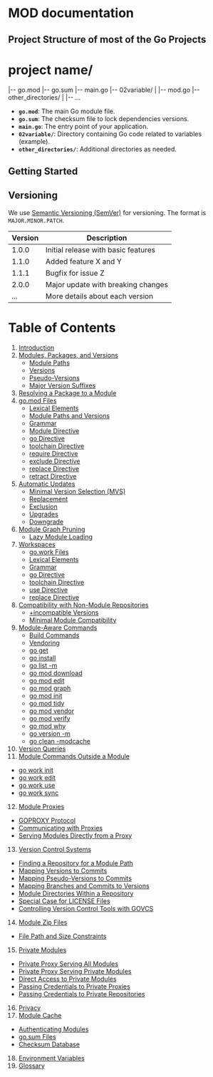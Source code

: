 # MOD documentation

## Project Structure of most of the Go Projects

# project name/
|-- go.mod
|-- go.sum
|-- main.go
|-- 02variable/
| |-- mod.go
|-- other_directories/
| |-- ...

- **`go.mod`**: The main Go module file.
- **`go.sum`**: The checksum file to lock dependencies versions.
- **`main.go`**: The entry point of your application.
- **`02variable/`**: Directory containing Go code related to variables (example).
- **`other_directories/`**: Additional directories as needed.

## Getting Started

 ## Versioning

We use [Semantic Versioning (SemVer)](https://semver.org/) for versioning. The format is `MAJOR.MINOR.PATCH`.

| Version | Description |
| ------- | ----------- |
| 1.0.0   | Initial release with basic features |
| 1.1.0   | Added feature X and Y |
| 1.1.1   | Bugfix for issue Z |
| 2.0.0   | Major update with breaking changes |
| ...     | More details about each version |

# Table of Contents

1. [Introduction](#introduction)
2. [Modules, Packages, and Versions](#modules-packages-and-versions)
   - [Module Paths](#module-paths)
   - [Versions](#versions)
   - [Pseudo-Versions](#pseudo-versions)
   - [Major Version Suffixes](#major-version-suffixes)
3. [Resolving a Package to a Module](#resolving-a-package-to-a-module)
4. [go.mod Files](#gomod-files)
   - [Lexical Elements](#lexical-elements)
   - [Module Paths and Versions](#module-paths-and-versions)
   - [Grammar](#grammar)
   - [Module Directive](#module-directive)
   - [go Directive](#go-directive)
   - [toolchain Directive](#toolchain-directive)
   - [require Directive](#require-directive)
   - [exclude Directive](#exclude-directive)
   - [replace Directive](#replace-directive)
   - [retract Directive](#retract-directive)
5. [Automatic Updates](#automatic-updates)
   - [Minimal Version Selection (MVS)](#minimal-version-selection-mvs)
   - [Replacement](#replacement)
   - [Exclusion](#exclusion)
   - [Upgrades](#upgrades)
   - [Downgrade](#downgrade)
6. [Module Graph Pruning](#module-graph-pruning)
   - [Lazy Module Loading](#lazy-module-loading)
7. [Workspaces](#workspaces)
   - [go.work Files](#gowork-files)
   - [Lexical Elements](#lexical-elements-1)
   - [Grammar](#grammar-1)
   - [go Directive](#go-directive-1)
   - [toolchain Directive](#toolchain-directive-1)
   - [use Directive](#use-directive)
   - [replace Directive](#replace-directive-1)
8. [Compatibility with Non-Module Repositories](#compatibility-with-non-module-repositories)
   - [+incompatible Versions](#incompatible-versions)
   - [Minimal Module Compatibility](#minimal-module-compatibility)
9. [Module-Aware Commands](#module-aware-commands)
   - [Build Commands](#build-commands)
   - [Vendoring](#vendoring)
   - [go get](#go-get)
   - [go install](#go-install)
   - [go list -m](#go-list--m)
   - [go mod download](#go-mod-download)
   - [go mod edit](#go-mod-edit)
   - [go mod graph](#go-mod-graph)
   - [go mod init](#go-mod-init)
   - [go mod tidy](#go-mod-tidy)
   - [go mod vendor](#go-mod-vendor)
   - [go mod verify](#go-mod-verify)
   - [go mod why](#go-mod-why)
   - [go version -m](#go-version--m)
   - [go clean -modcache](#go-clean--modcache)
10. [Version Queries](#version-queries)
11. [Module Commands Outside a Module](#module-commands-outside-a-module)
   - [go work init](#go-work-init)
   - [go work edit](#go-work-edit)
   - [go work use](#go-work-use)
   - [go work sync](#go-work-sync)
12. [Module Proxies](#module-proxies)
   - [GOPROXY Protocol](#goproxy-protocol)
   - [Communicating with Proxies](#communicating-with-proxies)
   - [Serving Modules Directly from a Proxy](#serving-modules-directly-from-a-proxy)
13. [Version Control Systems](#version-control-systems)
   - [Finding a Repository for a Module Path](#finding-a-repository-for-a-module-path)
   - [Mapping Versions to Commits](#mapping-versions-to-commits)
   - [Mapping Pseudo-Versions to Commits](#mapping-pseudo-versions-to-commits)
   - [Mapping Branches and Commits to Versions](#mapping-branches-and-commits-to-versions)
   - [Module Directories Within a Repository](#module-directories-within-a-repository)
   - [Special Case for LICENSE Files](#special-case-for-license-files)
   - [Controlling Version Control Tools with GOVCS](#controlling-version-control-tools-with-govcs)
14. [Module Zip Files](#module-zip-files)
   - [File Path and Size Constraints](#file-path-and-size-constraints)
15. [Private Modules](#private-modules)
   - [Private Proxy Serving All Modules](#private-proxy-serving-all-modules)
   - [Private Proxy Serving Private Modules](#private-proxy-serving-private-modules)
   - [Direct Access to Private Modules](#direct-access-to-private-modules)
   - [Passing Credentials to Private Proxies](#passing-credentials-to-private-proxies)
   - [Passing Credentials to Private Repositories](#passing-credentials-to-private-repositories)
16. [Privacy](#privacy)
17. [Module Cache](#module-cache)
   - [Authenticating Modules](#authenticating-modules)
   - [go.sum Files](#gosum-files)
   - [Checksum Database](#checksum-database)
18. [Environment Variables](#environment-variables)
19. [Glossary](#glossary)


